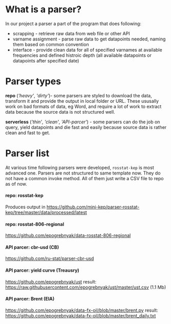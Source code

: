 What is a parser?
=================

In our project a parser a part of the program that does following:
 - scrapping - retrieve raw data from web file or other API
 - varname assignment - parse raw data to get datapoints needed, naming them based on common convention 
 - interface - provide clean data for all of specified varnames at available frequencies and defined histroic depth (all available datapoints or datapoints after specified date)
 
 
Parser types
============

**repo** (*'heavy'*, *'dirty'*)- some parsers are styled to download the data, transform it and provide the output in local folder or URL. These ususally work on bad formats of data, eg Word, and require a lot of work to extract data because the source data is not structured well. 

**serverless** (*'thin'*, *'clean'*, *'API-parcer'*) - some parsers can do the job on query, yield datapoints and die fast and easily because source data is rather clean and fast to get. 


Parser list
===========

At various time following parsers were developed, ```rosstat-kep``` is most advanced one. Parsers are not structured to same template now. They do not have a common invoke method. All of them just write a CSV file to repo as of now.

#### repo: rosstat-kep
Produces output in <https://github.com/mini-kep/parser-rosstat-kep/tree/master/data/processed/latest>

#### repo: rosstat-806-regional
<https://github.com/epogrebnyak/data-rosstat-806-regional>

#### API parcer: cbr-usd (CB)
<https://github.com/ru-stat/parser-cbr-usd>

#### API parcer: yield curve (Treausry)
<https://github.com/epogrebnyak/ust>
result: <https://raw.githubusercontent.com/epogrebnyak/ust/master/ust.csv> (1.1 Mb)

#### API parcer: Brent (EIA)
<https://github.com/epogrebnyak/data-fx-oil/blob/master/brent.py>
result: <https://github.com/epogrebnyak/data-fx-oil/blob/master/brent_daily.txt>



